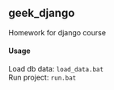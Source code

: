 ## geek_django
Homework for django course

#### Usage
Load db data: ```load_data.bat```  
Run project: ```run.bat```  
